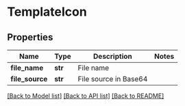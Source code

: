 # TemplateIcon

## Properties
Name | Type | Description | Notes
------------ | ------------- | ------------- | -------------
**file_name** | **str** | File name | 
**file_source** | **str** | File source in Base64 | 

[[Back to Model list]](../README.md#documentation-for-models) [[Back to API list]](../README.md#documentation-for-api-endpoints) [[Back to README]](../README.md)


